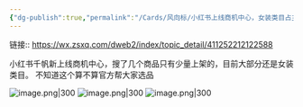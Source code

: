 ```yaml
---
{"dg-publish":true,"permalink":"/Cards/风向标/小红书上线商机中心，女装类目占主导地位/","tags":["生财有术","风向标"],"noteIcon":3,"created":"2024-01-12","updated":"2024-04-11"}
---
```


链接:: https://wx.zsxq.com/dweb2/index/topic_detail/411252212122588

小红书千帆新上线商机中心，搜了几个商品只有少量上架的，目前大部分还是女装类目。 不知道这个算不算官方帮大家选品


![image.png|300](http://img.xlg.life/images/202404112336286.png)
![image.png|300](http://img.xlg.life/images/202404112337018.png)
![image.png|300](http://img.xlg.life/images/202404112337199.png)

